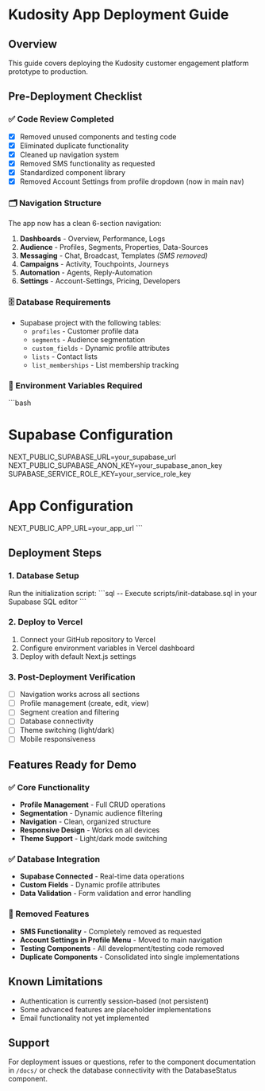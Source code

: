 # Kudosity App Deployment Guide

## Overview
This guide covers deploying the Kudosity customer engagement platform prototype to production.

## Pre-Deployment Checklist

### ✅ Code Review Completed
- [x] Removed unused components and testing code
- [x] Eliminated duplicate functionality
- [x] Cleaned up navigation system
- [x] Removed SMS functionality as requested
- [x] Standardized component library
- [x] Removed Account Settings from profile dropdown (now in main nav)

### 🗂️ Navigation Structure
The app now has a clean 6-section navigation:

1. **Dashboards** - Overview, Performance, Logs
2. **Audience** - Profiles, Segments, Properties, Data-Sources  
3. **Messaging** - Chat, Broadcast, Templates *(SMS removed)*
4. **Campaigns** - Activity, Touchpoints, Journeys
5. **Automation** - Agents, Reply-Automation
6. **Settings** - Account-Settings, Pricing, Developers

### 🗄️ Database Requirements
- Supabase project with the following tables:
  - `profiles` - Customer profile data
  - `segments` - Audience segmentation
  - `custom_fields` - Dynamic profile attributes
  - `lists` - Contact lists
  - `list_memberships` - List membership tracking

### 🔧 Environment Variables Required
\`\`\`bash
# Supabase Configuration
NEXT_PUBLIC_SUPABASE_URL=your_supabase_url
NEXT_PUBLIC_SUPABASE_ANON_KEY=your_supabase_anon_key
SUPABASE_SERVICE_ROLE_KEY=your_service_role_key

# App Configuration  
NEXT_PUBLIC_APP_URL=your_app_url
\`\`\`

## Deployment Steps

### 1. Database Setup
Run the initialization script:
\`\`\`sql
-- Execute scripts/init-database.sql in your Supabase SQL editor
\`\`\`

### 2. Deploy to Vercel
1. Connect your GitHub repository to Vercel
2. Configure environment variables in Vercel dashboard
3. Deploy with default Next.js settings

### 3. Post-Deployment Verification
- [ ] Navigation works across all sections
- [ ] Profile management (create, edit, view)
- [ ] Segment creation and filtering
- [ ] Database connectivity
- [ ] Theme switching (light/dark)
- [ ] Mobile responsiveness

## Features Ready for Demo

### ✅ Core Functionality
- **Profile Management** - Full CRUD operations
- **Segmentation** - Dynamic audience filtering
- **Navigation** - Clean, organized structure
- **Responsive Design** - Works on all devices
- **Theme Support** - Light/dark mode switching

### ✅ Database Integration
- **Supabase Connected** - Real-time data operations
- **Custom Fields** - Dynamic profile attributes
- **Data Validation** - Form validation and error handling

### 🚫 Removed Features
- **SMS Functionality** - Completely removed as requested
- **Account Settings in Profile Menu** - Moved to main navigation
- **Testing Components** - All development/testing code removed
- **Duplicate Components** - Consolidated into single implementations

## Known Limitations
- Authentication is currently session-based (not persistent)
- Some advanced features are placeholder implementations
- Email functionality not yet implemented

## Support
For deployment issues or questions, refer to the component documentation in `/docs/` or check the database connectivity with the DatabaseStatus component.
